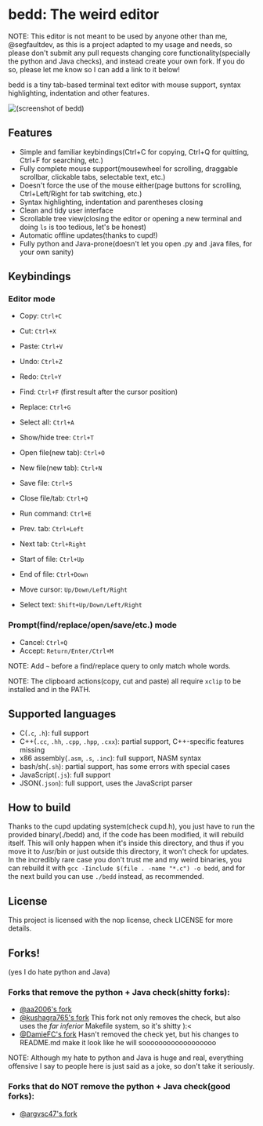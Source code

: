 # bedd: The weird editor
NOTE: This editor is not meant to be used by anyone other than me, @segfaultdev, as this is a project adapted to my usage and needs, so please don't submit any pull requests changing core functionality(specially the python and Java checks), and instead create your own fork. If you do so, please let me know so I can add a link to it below!

bedd is a tiny tab-based terminal text editor with mouse support, syntax highlighting, indentation and other features.

![(screenshot of bedd)](https://raw.githubusercontent.com/segfaultdev/bedd/master/image.png)

## Features

- Simple and familiar keybindings(Ctrl+C for copying, Ctrl+Q for quitting, Ctrl+F for searching, etc.)
- Fully complete mouse support(mousewheel for scrolling, draggable scrollbar, clickable tabs, selectable text, etc.)
- Doesn't force the use of the mouse either(page buttons for scrolling, Ctrl+Left/Right for tab switching, etc.)
- Syntax highlighting, indentation and parentheses closing
- Clean and tidy user interface
- Scrollable tree view(closing the editor or opening a new terminal and doing `ls` is too tedious, let's be honest)
- Automatic offline updates(thanks to cupd!)
- Fully python and Java-prone(doesn't let you open .py and .java files, for your own sanity)

## Keybindings

### Editor mode

- Copy: `Ctrl+C`
- Cut: `Ctrl+X`
- Paste: `Ctrl+V`

- Undo: `Ctrl+Z`
- Redo: `Ctrl+Y`

- Find: `Ctrl+F` (first result after the cursor position)
- Replace: `Ctrl+G`
- Select all: `Ctrl+A`

- Show/hide tree: `Ctrl+T`

- Open file(new tab): `Ctrl+O`
- New file(new tab): `Ctrl+N`
- Save file: `Ctrl+S`
- Close file/tab: `Ctrl+Q`
- Run command: `Ctrl+E`

- Prev. tab: `Ctrl+Left`
- Next tab: `Ctrl+Right`

- Start of file: `Ctrl+Up`
- End of file: `Ctrl+Down`

- Move cursor: `Up/Down/Left/Right`
- Select text: `Shift+Up/Down/Left/Right`

### Prompt(find/replace/open/save/etc.) mode

- Cancel: `Ctrl+Q`
- Accept: `Return/Enter/Ctrl+M`

NOTE: Add `~` before a find/replace query to only match whole words.

NOTE: The clipboard actions(copy, cut and paste) all require `xclip` to be installed and in the PATH.

## Supported languages

- C(`.c`, `.h`): full support
- C++(`.cc`, `.hh`, `.cpp`, `.hpp`, `.cxx`): partial support, C++-specific features missing
- x86 assembly(`.asm`, `.s`, `.inc`): full support, NASM syntax
- bash/sh(`.sh`): partial support, has some errors with special cases
- JavaScript(`.js`): full support
- JSON(`.json`): full support, uses the JavaScript parser

## How to build

Thanks to the cupd updating system(check cupd.h), you just have to run the provided binary(./bedd)
and, if the code has been modified, it will rebuild itself. This will only happen when it's inside
this directory, and thus if you move it to /usr/bin or just outside this directory, it won't check
for updates. In the incredibly rare case you don't trust me and my weird binaries, you can rebuild
it with `gcc -Iinclude $(file . -name "*.c") -o bedd`, and for the next build you can use `./bedd`
instead, as recommended.

## License

This project is licensed with the nop license, check LICENSE for more details.

## Forks!

(yes I do hate python and Java)

### Forks that remove the python + Java check(shitty forks):

- [@aa2006's fork](https://github.com/aa2006/bedd)
- [@kushagra765's fork](https://github.com/kushagra765/bedd) This fork not only removes the check, but also uses the _far inferior_ Makefile system, so it's shitty ):<
- [@DamieFC's fork](https://github.com/DamieFC/bedd) Hasn't removed the check yet, but his changes to README.md make it look like he will soooooooooooooooooo

NOTE: Although my hate to python and Java is huge and real, everything offensive I say to people here is just said as a joke, so don't take it seriously.

### Forks that do NOT remove the python + Java check(good forks):

 - [@argvsc47's fork](https://github.com/argvsc47/bedd)
